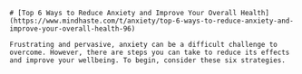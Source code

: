 
    # [Top 6 Ways to Reduce Anxiety and Improve Your Overall Health](https://www.mindhaste.com/t/anxiety/top-6-ways-to-reduce-anxiety-and-improve-your-overall-health-96)

    Frustrating and pervasive, anxiety can be a difficult challenge to overcome. However, there are steps you can take to reduce its effects and improve your wellbeing. To begin, consider these six strategies.
    
